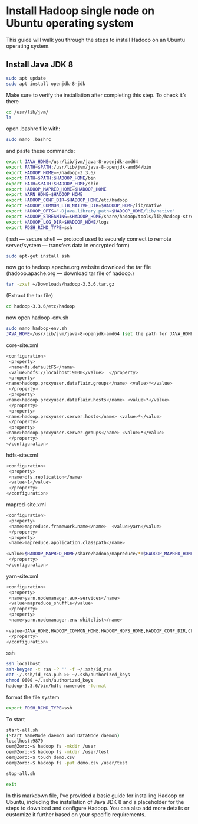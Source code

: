 # Install Hadoop single node on Ubuntu operating system

This guide will walk you through the steps to install Hadoop on an Ubuntu operating system.

## Install Java JDK 8

```bash
sudo apt update
sudo apt install openjdk-8-jdk
```
Make sure to verify the installation after completing this step.
To check it’s there
```bash
cd /usr/lib/jvm/
ls
``` 
open .bashrc file with:
```bash
sudo nano .bashrc 
``` 
 and paste these commands:

```bash
export JAVA_HOME=/usr/lib/jvm/java-8-openjdk-amd64 
export PATH=$PATH:/usr/lib/jvm/java-8-openjdk-amd64/bin 
export HADOOP_HOME=~/hadoop-3.3.6/ 
export PATH=$PATH:$HADOOP_HOME/bin 
export PATH=$PATH:$HADOOP_HOME/sbin 
export HADOOP_MAPRED_HOME=$HADOOP_HOME 
export YARN_HOME=$HADOOP_HOME 
export HADOOP_CONF_DIR=$HADOOP_HOME/etc/hadoop 
export HADOOP_COMMON_LIB_NATIVE_DIR=$HADOOP_HOME/lib/native 
export HADOOP_OPTS="-Djava.library.path=$HADOOP_HOME/lib/native" 
export HADOOP_STREAMING=$HADOOP_HOME/share/hadoop/tools/lib/hadoop-streaming-3.3.6.jar
export HADOOP_LOG_DIR=$HADOOP_HOME/logs 
export PDSH_RCMD_TYPE=ssh
```
( ssh — secure shell — protocol used to securely connect to remote server/system — transfers data in encrypted form)

```bash
sudo apt-get install ssh
``` 
now go to hadoop.apache.org  website download the tar file
(hadoop.apache.org — download tar file of hadoop.)
```bash
tar -zxvf ~/Downloads/hadoop-3.3.6.tar.gz 
``` 
(Extract the tar file)
```bash
cd hadoop-3.3.6/etc/hadoop
``` 
now open hadoop-env.sh
```bash
sudo nano hadoop-env.sh
JAVA_HOME=/usr/lib/jvm/java-8-openjdk-amd64 (set the path for JAVA_HOME) 
``` 
core-site.xml
```bash
<configuration> 
 <property> 
 <name>fs.defaultFS</name> 
 <value>hdfs://localhost:9000</value>  </property> 
 <property> 
<name>hadoop.proxyuser.dataflair.groups</name> <value>*</value> 
 </property> 
 <property> 
<name>hadoop.proxyuser.dataflair.hosts</name> <value>*</value> 
 </property> 
 <property> 
<name>hadoop.proxyuser.server.hosts</name> <value>*</value> 
 </property> 
 <property> 
<name>hadoop.proxyuser.server.groups</name> <value>*</value> 
 </property> 
</configuration>
``` 
hdfs-site.xml
```bash
<configuration> 
 <property> 
 <name>dfs.replication</name> 
 <value>1</value> 
 </property> 
</configuration>
``` 
mapred-site.xml

```bash
<configuration> 
 <property> 
 <name>mapreduce.framework.name</name>  <value>yarn</value> 
 </property> 
 <property>
 <name>mapreduce.application.classpath</name> 
  
<value>$HADOOP_MAPRED_HOME/share/hadoop/mapreduce/*:$HADOOP_MAPRED_HOME/share/hadoop/mapreduce/lib/*</value> 
 </property> 
</configuration>
``` 
yarn-site.xml

```bash
<configuration> 
 <property> 
 <name>yarn.nodemanager.aux-services</name> 
 <value>mapreduce_shuffle</value> 
 </property> 
 <property> 
 <name>yarn.nodemanager.env-whitelist</name> 
  
<value>JAVA_HOME,HADOOP_COMMON_HOME,HADOOP_HDFS_HOME,HADOOP_CONF_DIR,CLASSPATH_PREP END_DISTCACHE,HADOOP_YARN_HOME,HADOOP_MAPRED_HOME</value> 
 </property> 
</configuration>
``` 
ssh

```bash
ssh localhost 
ssh-keygen -t rsa -P '' -f ~/.ssh/id_rsa 
cat ~/.ssh/id_rsa.pub >> ~/.ssh/authorized_keys 
chmod 0600 ~/.ssh/authorized_keys 
hadoop-3.3.6/bin/hdfs namenode -format
``` 
format the file system
```bash
export PDSH_RCMD_TYPE=ssh
```
To start
```bash
start-all.sh
(Start NameNode daemon and DataNode daemon) 
localhost:9870
oem@Zoro:~$ hadoop fs -mkdir /user
oem@Zoro:~$ hadoop fs -mkdir /user/test
oem@Zoro:~$ touch demo.csv
oem@Zoro:~$ hadoop fs -put demo.csv /user/test

stop-all.sh

exit
```

In this markdown file, I've provided a basic guide for installing Hadoop on Ubuntu, including the installation of Java JDK 8 and a placeholder for the steps to download and configure Hadoop. You can also add more details or customize it further based on your specific requirements.
